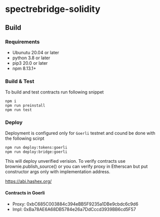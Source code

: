 # spectrebridge-solidity

## Build
### Requirements
* Ubunutu 20.04 or later
* python 3.8 or later
* pip3 20.0 or later
* npm 8.13.1+

### Build & Test
To build and test contracts run following snippet

```
npm i
npm run preinstall
npm run test
```

### Deploy
Deployment is configured only for `Goerli` testnet and cound be done with the following scirpt

```
npm run deploy:tokens:goerli
npm run deploy:bridge:goerli
```

This will deploy unverified verision. To verify contracts use brownie.publish_source() or you can verify proxy in Etherscan but put constructor args only with implementation address.

https://abi.hashex.org/

#### Contracts in Goerli
* Proxy: 0xbC685C003884c394eBB5F9235a1DBe9cbdc6c9d6
* Impl: 0xBa78AE6A68DB5784e26a7DdCccd3939BB6cd5F57

